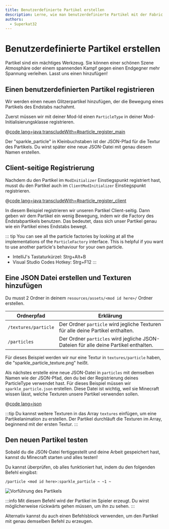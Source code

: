 ```yaml
---
title: Benutzerdefinierte Partikel erstellen
description: Lerne, wie man benutzerdefinierte Partikel mit der Fabric API erstellt.
authors:
  - Superkat32
---
```


# Benutzerdefinierte Partikel erstellen

Partikel sind ein mächtiges Werkzeug. Sie können einer schönen Szene Atmosphäre oder einem spannenden Kampf gegen einen Endgegner mehr Spannung verleihen. Lasst uns einen hinzufügen!

## Einen benutzerdefinierten Partikel registrieren

Wir werden einen neuen Glitzerpartikel hinzufügen, der die Bewegung eines Partikels des Endstabs nachahmt.

Zuerst müssen wir mit deiner Mod-Id einen `ParticleType` in deiner Mod-Initialisierungsklasse registrieren.

@[code lang=java transcludeWith=#particle_register_main](@/reference/latest/src/main/java/com/example/docs/FabricDocsReference.java)

Der "sparkle_particle" in Kleinbuchstaben ist der JSON-Pfad für die Textur des Partikels. Du wirst später eine neue JSON-Datei mit genau diesem Namen erstellen.

## Client-seitige Registrierung

Nachdem du den Partikel im `ModInitializer` Einstiegspunkt registriert hast, musst du den Partikel auch im `ClientModInitializer` Einstiegspunkt registrieren.

@[code lang=java transcludeWith=#particle_register_client](@/reference/latest/src/client/java/com/example/docs/FabricDocsReferenceClient.java)

In diesem Beispiel registrieren wir unseren Partikel Client-seitig. Dann geben wir dem Partikel ein wenig Bewegung, indem wir die Factory des Endstabpartikels benutzen. Das bedeutet, dass sich unser Partikel genau wie ein Partikel eines Endstabs bewegt.

::: tip
You can see all the particle factories by looking at all the implementations of the `ParticleFactory` interface. This is helpful if you want to use another particle's behaviour for your own particle.

- IntelliJ's Tastaturkürzel: Strg+Alt+B
- Visual Studio Codes Hotkey: Strg+F12
  :::

## Eine JSON Datei erstellen und Texturen hinzufügen

Du musst 2 Ordner in deinem `resources/assets/<mod id here>/` Ordner erstellen.

| Ordnerpfad           | Erklärung                                                                                            |
| -------------------- | ---------------------------------------------------------------------------------------------------- |
| `/textures/particle` | Der Ordner `particle` wird jegliche Texturen für alle deine Partikel enthalten.      |
| `/particles`         | Der Ordner `particles` wird jegliche JSON-Dateien für alle deine Partikel enthalten. |

Für dieses Beispiel werden wir nur eine Textur in `textures/particle` haben, die "sparkle_particle_texture.png" heißt.

Als nächstes erstelle eine neue JSON-Datei in `particles` mit demselben Namen wie der JSON-Pfad, den du bei der Registrierung deines ParticleType verwendet hast. Für dieses Beispiel müssen wir `sparkle_particle.json` erstellen. Diese Datei ist wichtig, weil sie Minecraft wissen lässt, welche Texturen unsere Partikel verwenden sollen.

@[code lang=json](@/reference/latest/src/main/resources/assets/fabric-docs-reference/particles/sparkle_particle.json)

:::tip
Du kannst weitere Texturen in das Array `textures` einfügen, um eine Partikelanimation zu erstellen. Der Partikel durchläuft die Texturen im Array, beginnend mit der ersten Textur.
:::

## Den neuen Partikel testen

Sobald du die JSON-Datei fertiggestellt und deine Arbeit gespeichert hast, kannst du Minecraft starten und alles testen!

Du kannst überprüfen, ob alles funktioniert hat, indem du den folgenden Befehl eingibst:

```mcfunction
/particle <mod id here>:sparkle_particle ~ ~1 ~
```

![Vorführung des Partikels](/assets/develop/rendering/particles/sparkle-particle-showcase.png)

:::info
Mit diesem Befehl wird der Partikel im Spieler erzeugt. Du wirst möglicherweise rückwärts gehen müssen, um ihn zu sehen.
:::

Alternativ kannst du auch einen Befehlsblock verwenden, um den Partikel mit genau demselben Befehl zu erzeugen.
